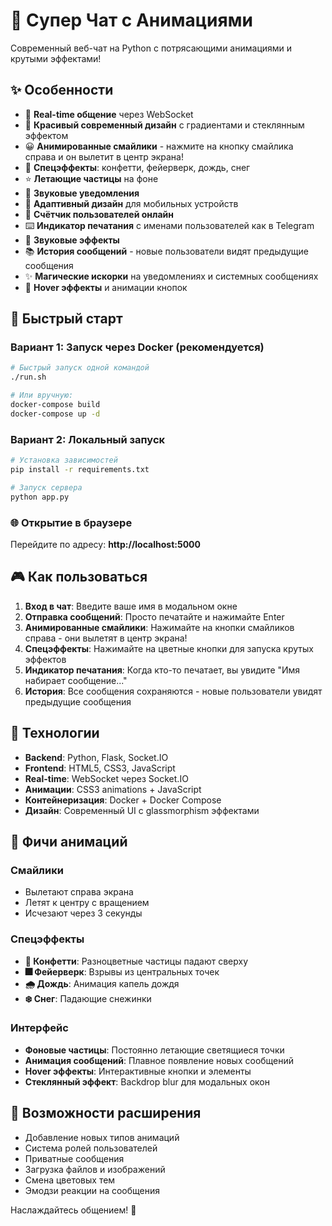 # 🚀 Супер Чат с Анимациями

Современный веб-чат на Python с потрясающими анимациями и крутыми эффектами!

## ✨ Особенности

- 💬 **Real-time общение** через WebSocket
- 🎨 **Красивый современный дизайн** с градиентами и стеклянным эффектом
- 😀 **Анимированные смайлики** - нажмите на кнопку смайлика справа и он вылетит в центр экрана!
- 🎉 **Спецэффекты**: конфетти, фейерверк, дождь, снег
- ⭐ **Летающие частицы** на фоне
- 🔔 **Звуковые уведомления**
- 📱 **Адаптивный дизайн** для мобильных устройств
- 👥 **Счётчик пользователей онлайн**
- ⌨️ **Индикатор печатания** с именами пользователей как в Telegram
- 🎵 **Звуковые эффекты**
- 📚 **История сообщений** - новые пользователи видят предыдущие сообщения
- ✨ **Магические искорки** на уведомлениях и системных сообщениях
- 🎨 **Hover эффекты** и анимации кнопок

## 🚀 Быстрый старт

### Вариант 1: Запуск через Docker (рекомендуется)

```bash
# Быстрый запуск одной командой
./run.sh

# Или вручную:
docker-compose build
docker-compose up -d
```

### Вариант 2: Локальный запуск

```bash
# Установка зависимостей
pip install -r requirements.txt

# Запуск сервера
python app.py
```

### 🌐 Открытие в браузере

Перейдите по адресу: **http://localhost:5000**

## 🎮 Как пользоваться

1. **Вход в чат**: Введите ваше имя в модальном окне
2. **Отправка сообщений**: Просто печатайте и нажимайте Enter
3. **Анимированные смайлики**: Нажимайте на кнопки смайликов справа - они вылетят в центр экрана!
4. **Спецэффекты**: Нажимайте на цветные кнопки для запуска крутых эффектов
5. **Индикатор печатания**: Когда кто-то печатает, вы увидите "Имя набирает сообщение..."
6. **История**: Все сообщения сохраняются - новые пользователи увидят предыдущие сообщения

## 🔧 Технологии

- **Backend**: Python, Flask, Socket.IO
- **Frontend**: HTML5, CSS3, JavaScript
- **Real-time**: WebSocket через Socket.IO
- **Анимации**: CSS3 animations + JavaScript
- **Контейнеризация**: Docker + Docker Compose
- **Дизайн**: Современный UI с glassmorphism эффектами

## 🎨 Фичи анимаций

### Смайлики
- Вылетают справа экрана
- Летят к центру с вращением
- Исчезают через 3 секунды

### Спецэффекты
- **🎊 Конфетти**: Разноцветные частицы падают сверху
- **🎆 Фейерверк**: Взрывы из центральных точек
- **🌧️ Дождь**: Анимация капель дождя
- **❄️ Снег**: Падающие снежинки

### Интерфейс
- **Фоновые частицы**: Постоянно летающие светящиеся точки
- **Анимация сообщений**: Плавное появление новых сообщений
- **Hover эффекты**: Интерактивные кнопки и элементы
- **Стеклянный эффект**: Backdrop blur для модальных окон

## 🎯 Возможности расширения

- Добавление новых типов анимаций
- Система ролей пользователей
- Приватные сообщения
- Загрузка файлов и изображений
- Смена цветовых тем
- Эмодзи реакции на сообщения

Наслаждайтесь общением! 🎉 
